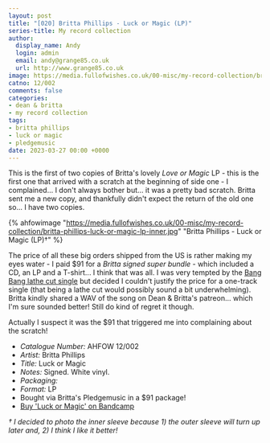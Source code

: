 ```yaml
---
layout: post
title: "[020] Britta Phillips - Luck or Magic (LP)"
series-title: My record collection
author:
  display_name: Andy
  login: admin
  email: andy@grange85.co.uk
  url: http://www.grange85.co.uk
image: https://media.fullofwishes.co.uk/00-misc/my-record-collection/britta-phillips-luck-or-magic-lp-inner.jpg
catno: 12/002
comments: false
categories:
- dean & britta
- my record collection
tags:
- britta phillips
- luck or magic
- pledgemusic
date: 2023-03-27 00:00 +0000
---
```

This is the first of two copies of Britta's lovely _Love or Magic_ LP - this is the first one that arrived with a scratch at the beginning of side one - I complained... I don't always bother but... it was a pretty bad scratch. Britta sent me a new copy, and thankfully didn't expect the return of the old one so... I have two copies. 

{% ahfowimage "https://media.fullofwishes.co.uk/00-misc/my-record-collection/britta-phillips-luck-or-magic-lp-inner.jpg" "Britta Phillips - Luck or Magic (LP)&dagger;" %}

The price of all these big orders shipped from the US is rather making my eyes water - I paid $91 for a _Britta signed super bundle_ - which included a CD, an LP and a T-shirt... I think that was all. I was very tempted by the [Bang Bang lathe cut single](https://www.discogs.com/release/8507816-Britta-Phillips-Bang-Bang-My-Baby-Shot-Me-Down) but decided I couldn't justify the price for a one-track single (that being a lathe cut would possibly sound a bit underwhelming). Britta kindly shared a WAV of the song on Dean & Britta's patreon... which I'm sure sounded better! Still do kind of regret it though.

Actually I suspect it was the $91 that triggered me into complaining about the scratch!

 - *Catalogue Number:* AHFOW 12/002
 - *Artist:* Britta Phillips
 - *Title:* Luck or Magic
 - *Notes:* Signed. White vinyl.
 - *Packaging:* 
 - *Format:* LP
 - Bought via Britta's Pledgemusic in a $91 package!
 - [Buy 'Luck or Magic' on Bandcamp](https://brittaphillips.bandcamp.com/album/luck-or-magic)

_&dagger; I decided to photo the inner sleeve because 1) the outer sleeve will turn up later and, 2) I think I like it better!_

